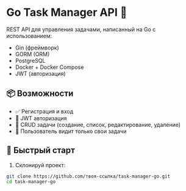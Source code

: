 # Go Task Manager API 🧠

REST API для управления задачами, написанный на Go с использованием:
- Gin (фреймворк)
- GORM (ORM)
- PostgreSQL
- Docker + Docker Compose
- JWT (авторизация)

## 📦 Возможности

- ✅ Регистрация и вход
- 🔐 JWT авторизация
- 📝 CRUD задачи (создание, список, редактирование, удаление)
- 👤 Пользователь видит только свои задачи

## 🚀 Быстрый старт

1. Склонируй проект:

```bash
git clone https://github.com/твоя-ссылка/task-manager-go.git
cd task-manager-go
